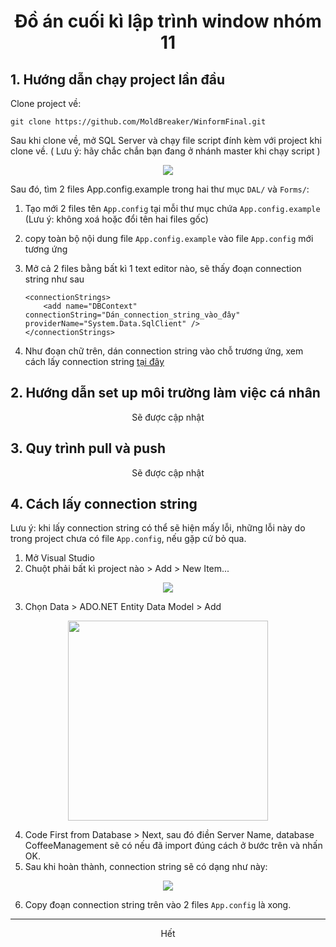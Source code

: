 
<h1 align="center">Đồ án cuối kì lập trình window nhóm 11</h1>

## 1. Hướng dẫn chạy project lần đầu
Clone project về:

    git clone https://github.com/MoldBreaker/WinformFinal.git

Sau khi clone về, mở SQL Server và chạy file script đính kèm với project khi clone về. ( Lưu ý: hãy chắc chắn bạn đang ở nhánh master khi chạy script )

<p align="center">
<img src="https://res.cloudinary.com/dhbe3yp0y/image/upload/v1696664986/samples/Screenshot_2023-10-07_144809_xzkbt1.png" >
</img>
</p>
 
Sau đó, tìm 2 files App.config.example trong hai thư mục `DAL/` và `Forms/`:

 1. Tạo mới 2 files tên `App.config` tại mỗi thư mục chứa 	`App.config.example`  (Lưu ý: không xoá hoặc đổi tên hai files gốc)
 2. copy toàn bộ nội dung file `App.config.example` vào file `App.config` mới tương ứng
 3. Mở cả 2 files bằng bất kì 1 text editor nào, sẽ thấy đoạn connection string như sau

		<connectionStrings>
			<add name="DBContext" connectionString="Dán_connection_string_vào_đây" providerName="System.Data.SqlClient" />
		</connectionStrings>

 4. Như đoạn chữ trên, dán connection string vào chỗ trương ứng, xem cách lấy connection string [tại đây](https://github.com/MoldBreaker/WinformFinal/tree/main#4-c%C3%A1ch-l%E1%BA%A5y-connection-string)

## 2. Hướng dẫn set up môi trường làm việc cá nhân

<p align="center">Sẽ được cập nhật</p>

## 3. Quy trình pull và push

<p align="center">Sẽ được cập nhật</p>

## 4. Cách lấy connection string

Lưu ý: khi lấy connection string có thể sẽ hiện mấy lỗi, những lỗi này do trong project chưa có file `App.config`, nếu gặp cứ bỏ qua.
 1. Mở Visual Studio
 2. Chuột phải bất kì project nào > Add > New Item...
<p align="center">
<img src="https://res.cloudinary.com/dhbe3yp0y/image/upload/v1696665613/samples/Screenshot_2023-10-07_145911_fgdpvb.png" >
</img>
</p>

 3. Chọn Data > ADO.NET Entity Data Model > Add
<p align="center">
<img src="https://res.cloudinary.com/dhbe3yp0y/image/upload/v1696665803/samples/Screenshot_2023-10-07_150242_csfm1z.png" width="320px" >
</img>
</p>

 4. Code First from Database > Next, sau đó điền Server Name, database CoffeeManagement sẽ có nếu đã import đúng cách ở bước trên và nhấn OK.
 5. Sau khi hoàn thành, connection string sẽ có dạng như này:
<p align="center">
<img src="https://res.cloudinary.com/dhbe3yp0y/image/upload/v1696666678/samples/Screenshot_2023-10-07_151714_zlalod.png" >
</img>
</p>

 6. Copy đoạn connection string trên vào 2 files `App.config` là xong.
<hr>
<p align="center">Hết</p>

 



 

  
